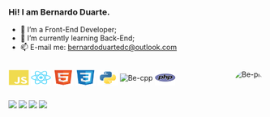 ### Hi! I am Bernardo Duarte.

- 🔭 I’m a Front-End Developer;
- 🌱 I’m currently learning Back-End;
- 📫 E-mail me: bernardoduartedc@outlook.com

<div style="display: inline_block"><br>
  <img align="center" alt="Be-Js" height="30" width="40" src="https://raw.githubusercontent.com/devicons/devicon/master/icons/javascript/javascript-plain.svg">
  <img align="center" alt="Be-React" height="30" width="40" src="https://raw.githubusercontent.com/devicons/devicon/master/icons/react/react-original.svg">
  <img align="center" alt="Be-HTML" height="30" width="40" src="https://raw.githubusercontent.com/devicons/devicon/master/icons/html5/html5-original.svg">
  <img align="center" alt="Be-CSS" height="30" width="40" src="https://raw.githubusercontent.com/devicons/devicon/master/icons/css3/css3-original.svg">
  <img align="center" alt="Be-Python" height="30" width="40" src="https://raw.githubusercontent.com/devicons/devicon/master/icons/python/python-original.svg">
  <img align="center" alt="Be-cpp" height="30" width="40" src="https://raw.githubusercontent.com/devicons/devicon/master/icons/cpp/cpp-original.svg">
  <img align="center" alt="Be-PHP" height="30" width="40" src="https://raw.githubusercontent.com/devicons/devicon/master/icons/php/php-original.svg">
  <img align="right" alt="Be-pic" height="150" style="border-radius:50px;" src="https://cdn.discordapp.com/attachments/944392990951100499/1102985932333920276/ezgif.com-gif-maker.gif">
</div>
  
  ##
 
<div> 
  <a href="https://www.youtube.com/channel/UCZwRvvLwV7bprRswRULuNyA" target="_blank"><img src="https://img.shields.io/badge/YouTube-FF0000?style=for-the-badge&logo=youtube&logoColor=white" target="_blank"></a>
  <a href="https://www.instagram.com/beduartex/" target="_blank"><img src="https://img.shields.io/badge/-Instagram-%23E4405F?style=for-the-badge&logo=instagram&logoColor=white" target="_blank"></a>
  <a href = "bernardoduartedc@oulook.com"><img src="https://img.shields.io/badge/-Gmail-%23333?style=for-the-badge&logo=gmail&logoColor=white" target="_blank"></a>
  <a href="https://www.linkedin.com/in/bernardo-duarte-033555219/" target="_blank"><img src="https://img.shields.io/badge/-LinkedIn-%230077B5?style=for-the-badge&logo=linkedin&logoColor=white" target="_blank"></a> 
  
</div>
